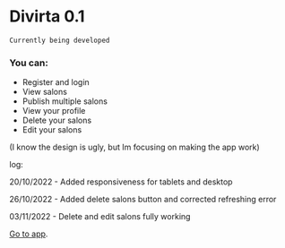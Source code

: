 # Divirta 0.1

`Currently being developed`

### You can:
- Register and login
- View salons
- Publish multiple salons
- View your profile
- Delete your salons
- Edit your salons

(I know the design is ugly, but Im focusing on making the app work)

log:

20/10/2022 - Added responsiveness for tablets and desktop

26/10/2022 - Added delete salons button and corrected refreshing error

03/11/2022 - Delete and edit salons fully working

[Go to app](https://divirta-project.vercel.app/).
